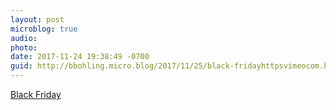 ```yaml
---
layout: post
microblog: true
audio: 
photo: 
date: 2017-11-24 19:38:49 -0700
guid: http://bbohling.micro.blog/2017/11/25/black-fridayhttpsvimeocom.html
---
```

[Black Friday](https://vimeo.com/244408548)
